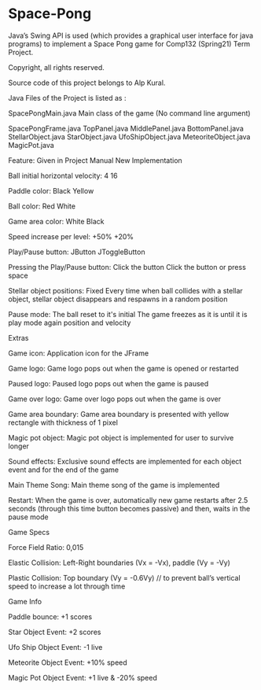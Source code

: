 # Space-Pong
Java’s Swing API is used (which provides a graphical user interface for java programs) to implement a Space Pong game for Comp132 (Spring21) Term Project. 

Copyright, all rights reserved. 

Source code of this project belongs to Alp Kural.

Java Files of the Project	is listed as :

SpacePongMain.java        Main class of the game (No command line argument)

SpacePongFrame.java	TopPanel.java	MiddlePanel.java	BottomPanel.java	StellarObject.java	StarObject.java	UfoShipObject.java	MeteoriteObject.java	MagicPot.java	

Feature:   Given in Project Manual   New Implementation

Ball initial horizontal velocity:   4   16

Paddle color:   Black   Yellow

Ball color:   Red   White

Game area color:   White   Black

Speed increase per level:   +50%   +20%

Play/Pause button:   JButton   JToggleButton

Pressing the Play/Pause button:   Click the button   Click the button or press space

Stellar object positions:   Fixed   Every time when ball collides with a stellar object, stellar object disappears and respawns in a random position
                                                                      
Pause mode:   The ball reset to it's initial   The game freezes as it is until it is play mode again position and velocity	              

Extras	

Game icon:   Application icon for the JFrame

Game logo:   Game logo pops out when the game is opened or restarted

Paused logo:   Paused logo pops out when the game is paused

Game over logo:   Game over logo pops out when the game is over 

Game area boundary:   Game area boundary is presented with yellow rectangle with thickness of 1 pixel 

Magic pot object:   Magic pot object is implemented for user to survive longer 

Sound effects:   Exclusive sound effects are implemented for each object event and for the end of the game 

Main Theme Song:   Main theme song of the game is implemented 

Restart:   When the game is over, automatically new game restarts after 2.5 seconds (through this time button becomes passive) and then, waits in the pause mode

Game Specs 	  

Force Field Ratio:   0,015

Elastic Collision:   Left-Right boundaries (Vx = -Vx), paddle (Vy = -Vy)

Plastic Collision:   Top boundary (Vy = -0.6Vy) // to prevent ball’s vertical speed to increase a lot through time 

Game Info	  

Paddle bounce:   +1 scores 

Star Object Event:   +2 scores 

Ufo Ship Object Event:   -1 live  

Meteorite Object Event:   +10% speed 

Magic Pot Object Event:   +1 live & -20% speed 

